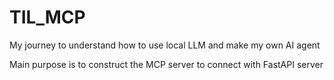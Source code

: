 # TIL_MCP
My journey to understand how to use local LLM and make my own AI agent

Main purpose is to construct the MCP server to connect with FastAPI server

